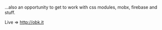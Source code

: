 ...also an opportunity to get to work with css modules, mobx, firebase and stuff.

Live => http://obk.it